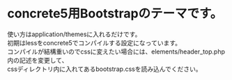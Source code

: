 # concrete5用Bootstrapのテーマです。

使い方はapplication/themesに入れるだけです。  
初期はlessをconcrete5でコンパイルする設定になっています。  
コンパイルが結構重いのでcssに変えたい場合には、elements/header_top.php内の記述を変更して、  
cssディレクトリ内に入れてあるbootstrap.cssを読み込んでください。

